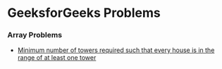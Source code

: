 # GeeksforGeeks Problems

### Array Problems

* [Minimum number of towers required such that every house is in the range of at least one tower](./src/GeeksForGeeksProblems/ArrayProblems/MinumumNumberOfTowersRequired_V1.cs)
